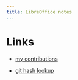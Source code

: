 ```yaml
---
title: LibreOffice notes
...
```


# Links

- [my contributions](http://cgit.freedesktop.org/libreoffice/core/log/?qt=author&q=vmiklos)

- [git hash lookup](https://share.vmiklos.hu/pages/urlify/)
